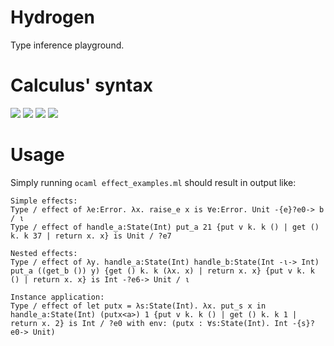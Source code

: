 # Hydrogen
Type inference playground.

# Calculus' syntax
<img src="https://render.githubusercontent.com/render/math?math=\text{var} \ni x,\dots">

<img src="https://render.githubusercontent.com/render/math?math=\text{tvar} \ni \alpha,\dots">

<img src="https://render.githubusercontent.com/render/math?math=\text{type} \ni \tau \Coloneqq \alpha \mid \text{Int} \mid \tau \rightarrow \tau">

<img src="https://render.githubusercontent.com/render/math?math=\text{expr} \ni e \Coloneqq x \mid n \mid \lambda x . e \mid \text{fun} f x . e \mid e \: e \mid \text{let} x = e \: \text{in} \: e">

# Usage
Simply running `ocaml effect_examples.ml` should result in output like:
```
Simple effects:
Type / effect of λe:Error. λx. raise_e x is ∀e:Error. Unit -{e}?e0-> b / ι
Type / effect of handle_a:State(Int) put_a 21 {put v k. k () | get () k. k 37 | return x. x} is Unit / ?e7

Nested effects:
Type / effect of λy. handle_a:State(Int) handle_b:State(Int -ι-> Int) put_a ((get_b ()) y) {get () k. k (λx. x) | return x. x} {put v k. k () | return x. x} is Int -?e6-> Unit / ι

Instance application:
Type / effect of let putx = λs:State(Int). λx. put_s x in handle_a:State(Int) (putx<a>) 1 {put v k. k () | get () k. k 1 | return x. 2} is Int / ?e0 with env: (putx : ∀s:State(Int). Int -{s}?e0-> Unit)
```
